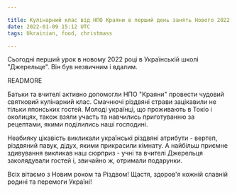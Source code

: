 ```yaml
---

title: Кулінарний клас від НПО Краяни в перший день занять Нового 2022 року у школі Джерельце
date: 2022-01-09 15:12 UTC
tags: Ukrainian, food, christmass

---
```


Сьогодні перший урок в новому 2022 році в Українській школі
"Джерельце". Він був незвичним і вдалим.

READMORE

Батьки та вчителі активно допомогли  НПО "Краяни"  провести чудовий
святковий кулінарний клас. Смачнючі різдвяні страви зацікавили не тільки
японських гостей. Молоді українці, що проживають в Токіо і околицях,
також взяли участь та навчились приготуванню за рецептами, якими
поділились наші господині.

Неабияку цікавість викликали українські різдвяні атрибути - вертеп, різдвяний павук, дідух, якими прикрасили кімнату. А найбільш приємне здивування викликав наш сюрприз - учні та вчителі Джерельця заколядували гостей і, звичайно ж, отримали подарунки.

Всіх вітаємо з Новим роком та Різдвом! Щастя, здоров'я кожній славній родині та перемоги Україні!
